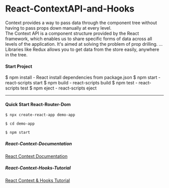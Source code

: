 # React-ContextAPI-and-Hooks

Context provides a way to pass data through the component tree without having to pass props down manually at every level.<br/>
The Context API is a component structure provided by the React framework, which enables us to share specific forms of data across all levels of the application. It's aimed at solving the problem of prop drilling. ... Libraries like Redux allows you to get data from the store easily, anywhere in the tree.


#### Start Project

$ npm install - React install dependencies from package.json
$ npm start - react-scripts start
$ npm build - react-scripts build
$ npm test - react-scripts test
$ npm eject - react-scripts eject


------------------------------------------


#### Quick Start React-Router-Dom

``` $ npx create-react-app demo-app ```

``` $ cd demo-app ```

``` $ npm start ```



##### React-Context-Documentation
[React Context Documentation](https://reactjs.org/docs/context.html)



##### React-Context-Hooks-Tutorial
[React Context & Hooks Tutorial](https://www.youtube.com/watch?v=XkBB3pPY3t8)